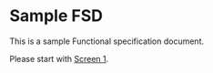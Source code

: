 # Sample FSD

This is a sample Functional specification document.

Please start with [Screen 1](#/screen/1).
